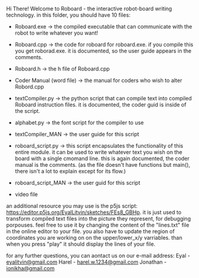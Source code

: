 Hi There!
Welcome to Roboard - the interactive robot-board writing technology.
in this folder, you should have 10 files:
* Roboard.exe -> the compiled executable that can communicate with the robot to write whatever you want!
* Roboard.cpp -> the code for roboard for roboard.exe. if you compile this you get roborad.exe. it is documented, so the user guide appears in the comments. 
* Roboard.h -> the h file of Roboard.cpp
* Coder Manual (word file) -> the manual for coders who wish to alter Robord.cpp

* textCompiler.py -> the python script that can compile text into compiled Roboard instruction files. it is documented, the coder guid is inside of the script.
* alphabet.py -> the font script for the compiler to use
* textCompiler_MAN -> the user guide for this script

* roboard_script.py -> this script encapsulates the functionality of this entire module. it can be used to write whatever text you wish on the board with a single cmomand line. this is again documented, the coder manual is the comments.  (as the file doesn't have functions but main(), there isn't a lot to explain except for its flow.)
* roboard_script_MAN -> the user guid for this script

* video file

an additional resource you may use is the p5js script: https://editor.p5js.org/EyalLitvin/sketches/FEs8_GBHp.
it is just used to transform compiled text files into the picture they represent, for debugging porpouses. feel free to use it by changing the content of the "lines.txt" file in the online editor to your file.
you also have to update the region of coordinates you are working on on the upper/lower_x/y varriables.
than when you press "play" it should display the lines of your file.

for any further questions, you can aontact us on our e-mail address:
Eyal - eyalitvin@gmail.com
Harel - harel.w.1234@gmail.com
Jonathan - ionikha@gmail.com
